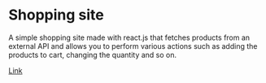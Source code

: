 # Shopping site

A simple shopping site made with react.js that fetches products from an external API and allows you to perform various actions such as adding the products to cart, changing the quantity and so on.

[Link](https://shopping-site-hazel-zeta.vercel.app/shop)    
